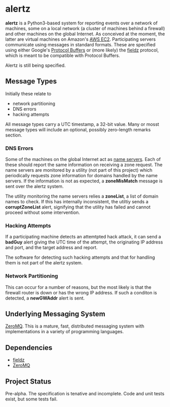 <h1 class="libTop">alertz</h1>

**alertz** is a Python3-based system for reporting events over a
network of machines, some on a local network (a cluster of machines
behind a firewall) and other machines on the global Internet.  As
conceived at the moment, the latter are virtual machines on Amazon's
[AWS EC2](http://aws.amazon.com/ec2).  Participating servers communicate
using messages in standard formats.  These are specified using either
Google's
[Protocol Buffers](http://developers.google.com/protocol-buffers)
or (more likely) the
[fieldz](https://jddixon.github.io/fieldz)
protocol, which is meant to be compatible with Protocol Buffers.

Alertz is still being specified.

## Message Types

Initially these relate to

* network partitioning
* DNS errors
* hacking attempts

All message types carry a UTC timestamp, a 32-bit value.  Many or mosst
message types will include an optional, possibly zero-length remarks
section.

### DNS Errors

Some of the machines on the global Internet act as
[name servers](https://en.wikipedia.org/wiki/Name_server).
Each of these should report the same information on receiving a
zone request.  The name servers are monitored by a utility (not part of
this project) which periodically requests zone information for domains
handled by the name servers.  If the information is not as expected,
a **zoneMisMatch** message is sent over the alertz system.

The utility monitoring the name servers relies a **zoneList**, a list
of domain names to check.  If this has internally inconsistent, the
utiltiy sends a **corruptZoneList** alert, signifying that the utility
has failed and cannot proceed without some intervention.

### Hacking Attempts

If a participating machine detects an attemtpted hack attack, it can
send a **badGuy** alert giving the UTC time of the attempt, the
originating IP address and port, and the target address and report.

The software for detecting such hacking attempts and that for handling them
is not part of the alertz system.

### Network Partitioning

This can occur for a number of reasons, but the most likely is that
the firewall router is down or has the wrong IP address.  If such a
conditon is detected, a **newGWAddr** alert is sent.

## Underlying Messaging System

[ZeroMQ](http://zeromq.org).  This is a mature, fast, distributed
messaging system with implementations in a variety of programming
languages.

## Dependencies

* [fieldz](https://jddixon.github.io/fieldz)
* [ZeroMQ](http://zeromq.org)

## Project Status

Pre-alpha.  The specification is tenative and incomplete.  Code and unit
tests exist, but some tests fail.

